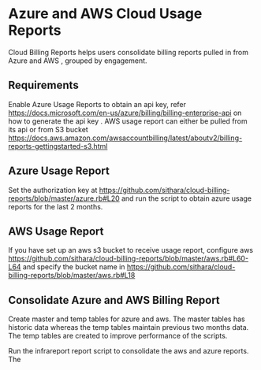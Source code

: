 # Azure and AWS Cloud Usage Reports

Cloud Billing Reports helps users consolidate billing reports pulled in from Azure and AWS , grouped by engagement. 

## Requirements

Enable Azure Usage Reports to obtain an api key, refer https://docs.microsoft.com/en-us/azure/billing/billing-enterprise-api on how to generate the api key . AWS usage report can either be pulled from its api or from S3 bucket https://docs.aws.amazon.com/awsaccountbilling/latest/aboutv2/billing-reports-gettingstarted-s3.html

## Azure Usage Report

Set the authorization key at https://github.com/sithara/cloud-billing-reports/blob/master/azure.rb#L20 and run the script to obtain azure usage reports for the last 2 months.

## AWS Usage Report

If you have set up an aws s3 bucket to receive usage report, configure aws https://github.com/sithara/cloud-billing-reports/blob/master/aws.rb#L60-L64 and specify the bucket name in https://github.com/sithara/cloud-billing-reports/blob/master/aws.rb#L18


## Consolidate Azure and AWS Billing Report

Create master and temp tables for azure and aws. The master tables has historic data whereas the temp tables maintain previous two months data. The temp tables are created to improve performance of the scripts.


Run the infrareport report script to consolidate the aws and azure reports. The  


